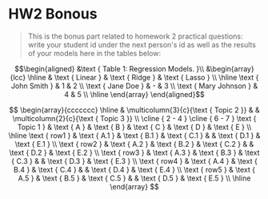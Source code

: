 # HW2 Bonous

> This is the bonus part related to homework 2 practical questions:
> write your student id under the next person's id as well as the results of your models here in the tables below:

$$\begin{aligned}
&\text { Table 1: Regression Models. }\\
&\begin{array}{lcc}
\hline & \text { Linear } & \text { Ridge } & \text { Lasso } \\
\hline \text { John Smith } & 1 & 2 \\
\text { Jane Doe } & - & 3 \\
\text { Mary Johnson } & 4 & 5 \\
\hline
\end{array}
\end{aligned}$$


$$
\begin{array}{ccccccc}
\hline & \multicolumn{3}{c}{\text { Topic 2 }} & & \multicolumn{2}{c}{\text { Topic 3 }} \\
\cline { 2 - 4 } \cline { 6 - 7 } \text { Topic 1 } & \text { A } & \text { B } & \text { C } & \text { D } & \text { E } \\
\hline \text { row1 } & \text { A.1 } & \text { B.1 } & \text { C.1 } & & \text { D.1 } & \text { E.1 } \\
\text { row2 } & \text { A.2 } & \text { B.2 } & \text { C.2 } & & \text { D.2 } & \text { E.2 } \\
\text { row3 } & \text { A.3 } & \text { B.3 } & \text { C.3 } & & \text { D.3 } & \text { E.3 } \\
\text { row4 } & \text { A.4 } & \text { B.4 } & \text { C.4 } & & \text { D.4 } & \text { E.4 } \\
\text { row5 } & \text { A.5 } & \text { B.5 } & \text { C.5 } & & \text { D.5 } & \text { E.5 } \\
\hline
\end{array}
$$
